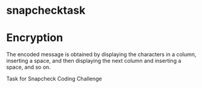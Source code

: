 # snapchecktask
# Encryption

The encoded message is obtained by displaying the characters in a column, inserting a space, and then displaying the next column and inserting a space, and so on.

Task for Snapcheck Coding Challenge
